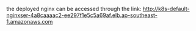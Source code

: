 the deployed nginx can be accessed through the link: http://k8s-default-nginxser-4a8caaaac2-ee297f1e5c5a69af.elb.ap-southeast-1.amazonaws.com
